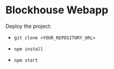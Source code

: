 # Blockhouse Webapp

Deploy the project:

 - `git clone <YOUR_REPOSITORY_URL>`

 - `npm install`

 - `npm start`